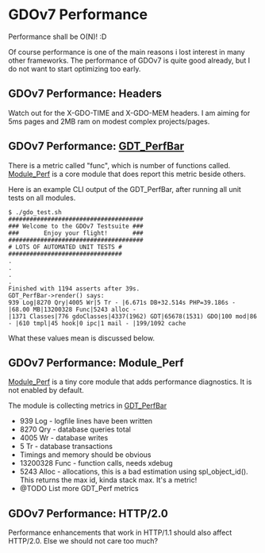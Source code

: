# GDOv7 Performance

Performance shall be O(N)! :D

Of course performance is one of the main reasons i lost interest in many other frameworks.
The performance of GDOv7 is quite good already,
but I do not want to start optimizing too early.


## GDOv7 Performance: Headers

Watch out for the X-GDO-TIME and X-GDO-MEM headers.
I am aiming for 5ms pages and 2MB ram on modest complex projects/pages.


## GDOv7 Performance: [GDT_PerfBar](../GDO/Perf/GDT_PerfBar.php)

There is a metric called "func",
which is number of functions called.
[Module_Perf](../GDO/Perf/)
is a core module that does report this metric beside others.

Here is an example CLI output of the GDT_PerfBar,
after running all unit tests on all modules.


    $ ./gdo_test.sh
    ######################################
    ### Welcome to the GDOv7 Testsuite ###
    ###       Enjoy your flight!       ###
    ######################################
    # LOTS OF AUTOMATED UNIT TESTS #
    ################################
    .
    .
    .
    .
    Finished with 1194 asserts after 39s.
    GDT_PerfBar->render() says:
    939 Log|8270 Qry|4005 Wr|5 Tr - |6.671s DB+32.514s PHP=39.186s - |68.00 MB|13200328 Func|5243 alloc - |1371 Classes|776 gdoClasses|4337(1962) GDT|65678(1531) GDO|100 mod|86 langfs
    - |610 tmpl|45 hook|0 ipc|1 mail - |199/1092 cache
    
What these values mean is discussed below.
    
    
## GDOv7 Performance: Module_Perf

[Module_Perf](../GDO/Perf/Module_Perf.php) is a tiny core module that adds performance diagnostics. It is not enabled by default.

The module is collecting metrics in
[GDT_PerfBar](../GDO/Perf/GDT_PerfBar.php)

 - 939 Log - logfile lines have been written
 - 8270 Qry - database queries total
 - 4005 Wr - database writes
 - 5 Tr - database transactions
 - Timings and memory should be obvious
 - 13200328 Func - function calls, needs xdebug
 - 5243 Alloc - allocations, this is a bad estimation using spl_object_id(). This returns the max id, kinda stack max. It's a metric!
 - @TODO List more GDT_Perf metrics


## GDOv7 Performance: HTTP/2.0

Performance enhancements that work in HTTP/1.1 should also affect HTTP/2.0. Else we should not care too much?
